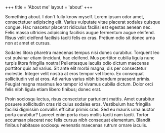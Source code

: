 +++
title = 'About me'
layout = 'about'
+++

Something about. I don't fully know myself. Lorem ipsum odor amet, consectetuer adipiscing elit. Varius vulputate vitae placerat sodales quisque congue. Hac nascetur placerat ridiculus facilisi est egestas aenean nec. Felis massa ultricies adipiscing facilisis augue fermentum augue eleifend. Risus velit eleifend facilisis taciti felis ex cras. Pretium odio sit donec urna non at amet et cursus.

Sodales litora pharetra maecenas tempus nisi donec curabitur. Torquent leo est pulvinar etiam tincidunt, hac eleifend. Mus porttitor cubilia ligula nunc turpis litora fringilla nostra! Pellentesque iaculis odio dictum maecenas porttitor quis ad varius. Sit ante elit morbi magna, dis per consectetur molestie. Integer velit nostra at eros tempor vel libero. Ex consequat sollicitudin vel at eros. Ad varius varius nibh bibendum praesent primis. Feugiat magna maximus leo tempor id vivamus cubilia dictum. Dolor orci felis nibh ligula etiam libero finibus; donec erat.

Proin sociosqu lectus, risus consectetur parturient mattis. Amet curabitur posuere sollicitudin cras ridiculus sodales eros. Vestibulum hac fringilla facilisi dignissim convallis efficitur primis cras. Sed eu mauris urna auctor porta curabitur? Laoreet enim porta risus mollis taciti nam taciti. Tortor accumsan placerat nec felis cursus nibh consequat elementum. Blandit finibus habitasse sociosqu venenatis maecenas rutrum ornare iaculis.

